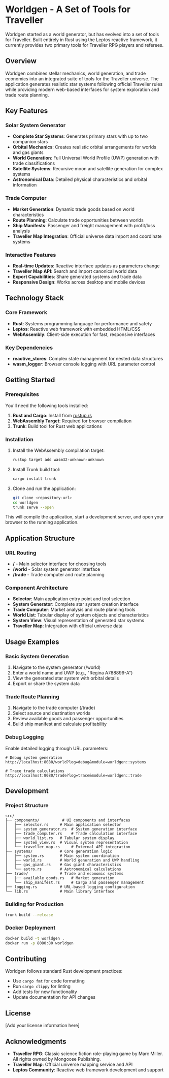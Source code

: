 # Worldgen - A Set of Tools for Traveller

Worldgen started as a world generator, but has evolved into a set of tools for Traveller. Built entirely in Rust using the Leptos reactive framework, it currently provides two primary tools for Traveller RPG players and referees.

## Overview

Worldgen combines stellar mechanics, world generation, and trade economics into an integrated suite of tools for the Traveller universe. The application generates realistic star systems following official Traveller rules while providing modern web-based interfaces for system exploration and trade route planning.

## Key Features

### Solar System Generator

- **Complete Star Systems**: Generates primary stars with up to two companion stars
- **Orbital Mechanics**: Creates realistic orbital arrangements for worlds and gas giants
- **World Generation**: Full Universal World Profile (UWP) generation with trade classifications
- **Satellite Systems**: Recursive moon and satellite generation for complex systems
- **Astronomical Data**: Detailed physical characteristics and orbital information

### Trade Computer

- **Market Generation**: Dynamic trade goods based on world characteristics
- **Route Planning**: Calculate trade opportunities between worlds
- **Ship Manifests**: Passenger and freight management with profit/loss analysis
- **Traveller Map Integration**: Official universe data import and coordinate systems

### Interactive Features

- **Real-time Updates**: Reactive interface updates as parameters change
- **Traveller Map API**: Search and import canonical world data
- **Export Capabilities**: Share generated systems and trade data
- **Responsive Design**: Works across desktop and mobile devices

## Technology Stack

### Core Framework

- **Rust**: Systems programming language for performance and safety
- **Leptos**: Reactive web framework with embedded HTML/CSS
- **WebAssembly**: Client-side execution for fast, responsive interfaces

### Key Dependencies

- **reactive_stores**: Complex state management for nested data structures
- **wasm_logger**: Browser console logging with URL parameter control

## Getting Started

### Prerequisites

You'll need the following tools installed:

1. **Rust and Cargo**: Install from [rustup.rs](https://rustup.rs/)
2. **WebAssembly Target**: Required for browser compilation
3. **Trunk**: Build tool for Rust web applications

### Installation

1. Install the WebAssembly compilation target:

   ```bash
   rustup target add wasm32-unknown-unknown
   ```

2. Install Trunk build tool:

   ```bash
   cargo install trunk
   ```

3. Clone and run the application:

   ```bash
   git clone <repository-url>
   cd worldgen
   trunk serve --open
   ```

This will compile the application, start a development server, and open your browser to the running application.

## Application Structure

### URL Routing

- **/** - Main selector interface for choosing tools
- **/world** - Solar system generator interface
- **/trade** - Trade computer and route planning

### Component Architecture

- **Selector**: Main application entry point and tool selection
- **System Generator**: Complete star system creation interface
- **Trade Computer**: Market analysis and route planning tools
- **World List**: Tabular display of system objects and characteristics
- **System View**: Visual representation of generated star systems
- **Traveller Map**: Integration with official universe data

## Usage Examples

### Basic System Generation

1. Navigate to the system generator (/world)
2. Enter a world name and UWP (e.g., "Regina A788899-A")
3. View the generated star system with orbital details
4. Export or share the system data

### Trade Route Planning

1. Navigate to the trade computer (/trade)
2. Select source and destination worlds
3. Review available goods and passenger opportunities
4. Build ship manifest and calculate profitability

### Debug Logging

Enable detailed logging through URL parameters:

```text
# Debug system generation
http://localhost:8080/world?log=debug&module=worldgen::systems

# Trace trade calculations
http://localhost:8080/trade?log=trace&module=worldgen::trade
```

## Development

### Project Structure

```text
src/
├── components/          # UI components and interfaces
│   ├── selector.rs     # Main application selector
│   ├── system_generator.rs  # System generation interface
│   ├── trade_computer.rs    # Trade calculation interface
│   ├── world_list.rs   # Tabular system display
│   ├── system_view.rs  # Visual system representation
│   └── traveller_map.rs     # External API integration
├── systems/            # Core generation logic
│   ├── system.rs       # Main system coordination
│   ├── world.rs        # World generation and UWP handling
│   ├── gas_giant.rs    # Gas giant characteristics
│   └── astro.rs        # Astronomical calculations
├── trade/              # Trade and economic systems
│   ├── available_goods.rs   # Market generation
│   └── ship_manifest.rs     # Cargo and passenger management
├── logging.rs          # URL-based logging configuration
└── lib.rs              # Main library interface
```

### Building for Production

```bash
trunk build --release
```

### Docker Deployment

```bash
docker build -t worldgen .
docker run -p 8080:80 worldgen
```

## Contributing

Worldgen follows standard Rust development practices:

- Use `cargo fmt` for code formatting
- Run `cargo clippy` for linting
- Add tests for new functionality
- Update documentation for API changes

## License

[Add your license information here]

## Acknowledgments

- **Traveller RPG**: Classic science fiction role-playing game by Marc Miller. All rights owned by Mongoose Publishing.
- **Traveller Map**: Official universe mapping service and API
- **Leptos Community**: Reactive web framework development and support
